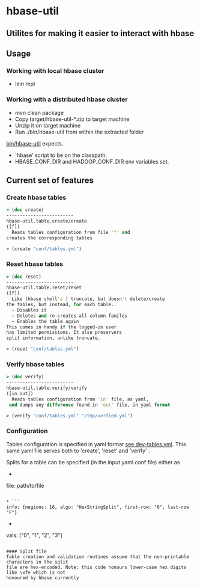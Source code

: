 # hbase-util

## Utilites for making it easier to interact with hbase

## Usage
### Working with local hbase cluster
 - lein repl

### Working with a distributed hbase cluster
 - mvn clean package
 - Copy target/hbase-util-*.zip to target machine
 - Unzip it on target machine
 - Run ./bin/hbase-util from within the extracted folder

[bin/hbase-util](./bin/hbase-util) expects..
 - 'hbase' script to be on the classpath.
 -  HBASE_CONF_DIR and HADOOP_CONF_DIR env variables set.

## Current set of features
### Create hbase tables
```clojure
> (doc create)
-------------------------
hbase-util.table.create/create
([f])
  Reads tables configuration from file 'f' and
creates the corresponding tables

> (create "conf/tables.yml")
```

### Reset hbase tables
```clojure
> (doc reset)
-------------------------
hbase-util.table.reset/reset
([f])
  Like (hbase shell's ) truncate, but doesn't delete/create
the tables, but instead, for each table..
  - Disables it
  - Deletes and re-creates all column familes
  - Enables the table again
This comes in handy if the logged-in user
has limited permissions. It also preservers
split information, unlike truncate.

> (reset "conf/tables.yml")
```

### Verify hbase tables
```clojure
> (doc verify)
-------------------------
hbase-util.table.verify/verify
([in out])
  Reads tables configuration from 'in' file, as yaml,
 and dumps any difference found in 'out' file, in yaml format

> (verify "conf/tables.yml" "/tmp/verfied.yml")
```

### Configuration

Tables configuration is specified in yaml format [see dev-tables.yml](./conf/dev-tables.yml).
This same yaml file serves both to 'create', 'reset' and 'verify' .

Splits for a table can be specified (in the input yaml conf file) either as
* ```
file: path/to/file
```

* ```
info: {negions: 16, algo: "HexStringSplit", first-row: "0", last-row "F"}
```

* ```
vals: ["0", "1", "2", "3"]
```

#### Split file
Table creation and validation routines assume that the non-printable characters in the split
file are hex-encoded. Note: this code honours lower-case hex digits like \xfe which is not
honoured by hbase currently
